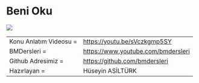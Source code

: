 

# Beni Oku

![](https://yt3.ggpht.com/ytc/AKedOLRmyYH2VRQSugP4Xy7ihrD980YRAYZEYYBJ_Cp1=s88-c-k-c0x00ffffff-no-rj)
 

|   |   |
| ------ | ------ |
| Konu Anlatım Videosu = | https://youtu.be/sVczkgmp5SY |
| BMDersleri  =  | https://www.youtube.com/bmdersleri |
| Github Adresimiz =  | https://github.com/bmdersleri | 
| Hazırlayan =  | Hüseyin ASİLTÜRK | 
